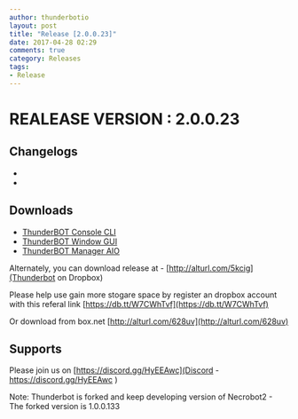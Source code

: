 ```yaml
---
author: thunderbotio
layout: post
title: "Release [2.0.0.23]"
date: 2017-04-28 02:29
comments: true
category: Releases
tags:
- Release
---
```


# REALEASE VERSION : 2.0.0.23

## Changelogs
- 
- 

## Downloads
- [ThunderBOT Console CLI](/releases/2.0.0.23/ThunderBOT.CLI.zip)
- [ThunderBOT Window GUI](/releases/2.0.0.23/ThunderBOT.Win.zip)
- [ThunderBOT Manager AIO](/releases/2.0.0.23/ThunderBOT.Manager.zip)

Alternately, you can download release at - [http://alturl.com/5kcig](Thunderbot on Dropbox)

Please help use gain more stogare space by register an dropbox account with this referal link [https://db.tt/W7CWhTvf](https://db.tt/W7CWhTvf)

Or download from box.net [http://alturl.com/628uv](http://alturl.com/628uv)

## Supports

Please join us on [https://discord.gg/HyEEAwc](Discord - https://discord.gg/HyEEAwc )

Note: Thunderbot is forked and keep developing version of Necrobot2 - The forked version is 1.0.0.133

